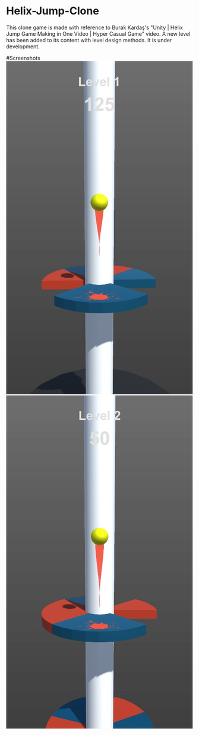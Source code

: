 # Helix-Jump-Clone
This clone game is made with reference to Burak Kardaş's "Unity | Helix Jump Game Making in One Video | Hyper Casual Game" video. A new level has been added to its content with level design methods. It is under development.

#Screenshots
![](https://github.com/ksensazli/Helix-Jump-Clone/blob/master/Screenshots/SS-1.jpg) <br />
![](https://github.com/ksensazli/Helix-Jump-Clone/blob/master/Screenshots/SS-2.jpg)
